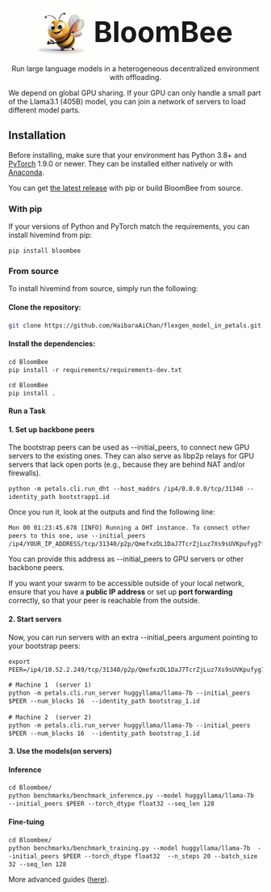 <!-- <p align="center">
    <img src="figures/bloombee.jpg" width="200"><br>
    Run large language models decentralized.<br>
</p>   -->

<div style="display: flex; justify-content: center; align-items: center;">  
    <img src="figures/bloombee.jpg" alt="Description of image" style="max-width: 100px; margin-right: 10px;"/>  
    <h1 style="font-size: 4em; margin: 0;">BloomBee</h1>  
</div>  
<p align="center">
Run large language models in a heterogeneous decentralized environment with offloading.<br>
</p>  

We depend on global GPU sharing. If your GPU can only handle a small part of the Llama3.1 (405B) model, you can join a network of servers to load different model parts.

## Installation

Before installing, make sure that your environment has Python 3.8+ and [PyTorch](https://pytorch.org/get-started/locally/#start-locally) 1.9.0 or newer. They can be installed either
natively or with [Anaconda](https://www.anaconda.com/products/individual).

You can get [the latest release](https://pypi.org/project/xxxxx) with pip or build BloomBee from source.

### With pip

If your versions of Python and PyTorch match the requirements, you can install hivemind from pip:

```
pip install bloombee
```
### From source

To install hivemind from source, simply run the following:

#### Clone the repository:  

```bash  
git clone https://github.com/HaibaraAiChan/flexgen_model_in_petals.git  
```
#### Install the dependencies:  
```
cd BloomBee  
pip install -r requirements/requirements-dev.txt
```
```
cd BloomBee 
pip install .
```
#### Run a Task   
#### 1. Set up backbone peers 
The bootstrap peers can be used as --initial_peers, to connect new GPU servers to the existing ones. They can also serve as libp2p relays for GPU servers that lack open ports (e.g., because they are behind NAT and/or firewalls).

```
python -m petals.cli.run_dht --host_maddrs /ip4/0.0.0.0/tcp/31340 --identity_path bootstrapp1.id 

```
Once you run it, look at the outputs and find the following line:  
```
Mon 00 01:23:45.678 [INFO] Running a DHT instance. To connect other peers to this one, use --initial_peers /ip4/YOUR_IP_ADDRESS/tcp/31340/p2p/QmefxzDL1DaJ7TcrZjLuz7Xs9sUVKpufyg7f5276ZHFjbQ
```  
You can provide this address as --initial_peers to GPU servers or other backbone peers.

If you want your swarm to be accessible outside of your local network, ensure that you have a **public IP address** or set up **port forwarding** correctly, so that your peer is reachable from the outside.

#### 2. Start servers  
Now, you can run servers with an extra --initial_peers argument pointing to your bootstrap peers:  
```
export PEER=/ip4/10.52.2.249/tcp/31340/p2p/QmefxzDL1DaJ7TcrZjLuz7Xs9sUVKpufyg7f5276ZHFjbQ  

```
```
# Machine 1  (server 1)
python -m petals.cli.run_server huggyllama/llama-7b --initial_peers $PEER --num_blocks 16  --identity_path bootstrap_1.id

# Machine 2  (server 2)
python -m petals.cli.run_server huggyllama/llama-7b --initial_peers $PEER --num_blocks 16  --identity_path bootstrap_1.id
```

#### 3. Use the models(on servers)  

#### Inference   
```
cd Bloombee/
python benchmarks/benchmark_inference.py --model huggyllama/llama-7b  --initial_peers $PEER --torch_dtype float32 --seq_len 128
```

#### Fine-tuing  

```
cd Bloombee/
python benchmarks/benchmark_training.py --model huggyllama/llama-7b  --initial_peers $PEER --torch_dtype float32  --n_steps 20 --batch_size 32 --seq_len 128
```
More advanced guides ([here](https://github.com/bigscience-workshop/petals/wiki/Launch-your-own-swarm)).